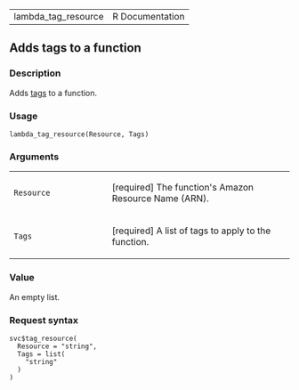 <table style="width: 100%;">
<tbody>
<tr class="odd">
<td>lambda_tag_resource</td>
<td style="text-align: right;">R Documentation</td>
</tr>
</tbody>
</table>

## Adds tags to a function

### Description

Adds
[tags](https://docs.aws.amazon.com/lambda/latest/dg/configuration-tags.html)
to a function.

### Usage

    lambda_tag_resource(Resource, Tags)

### Arguments

<table>
<colgroup>
<col style="width: 35%" />
<col style="width: 65%" />
</colgroup>
<tbody>
<tr class="odd">
<td><code id="lambda_tag_resource_:_Resource">Resource</code></td>
<td><p>[required] The function's Amazon Resource Name (ARN).</p></td>
</tr>
<tr class="even">
<td><code id="lambda_tag_resource_:_Tags">Tags</code></td>
<td><p>[required] A list of tags to apply to the function.</p></td>
</tr>
</tbody>
</table>

### Value

An empty list.

### Request syntax

    svc$tag_resource(
      Resource = "string",
      Tags = list(
        "string"
      )
    )
